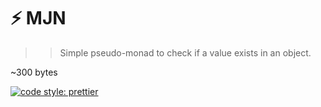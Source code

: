 # ⚡️ MJN

> > Simple pseudo-monad to check if a value exists in an object.

~300 bytes

[![code style: prettier](https://img.shields.io/badge/code_style-prettier-ff69b4.svg?style=flat-square)](https://github.com/prettier/prettier)
